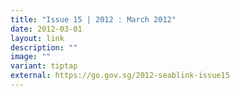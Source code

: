 ```yaml
---
title: "Issue 15 | 2012 : March 2012"
date: 2012-03-01
layout: link
description: ""
image: ""
variant: tiptap
external: https://go.gov.sg/2012-seablink-issue15
---
```

